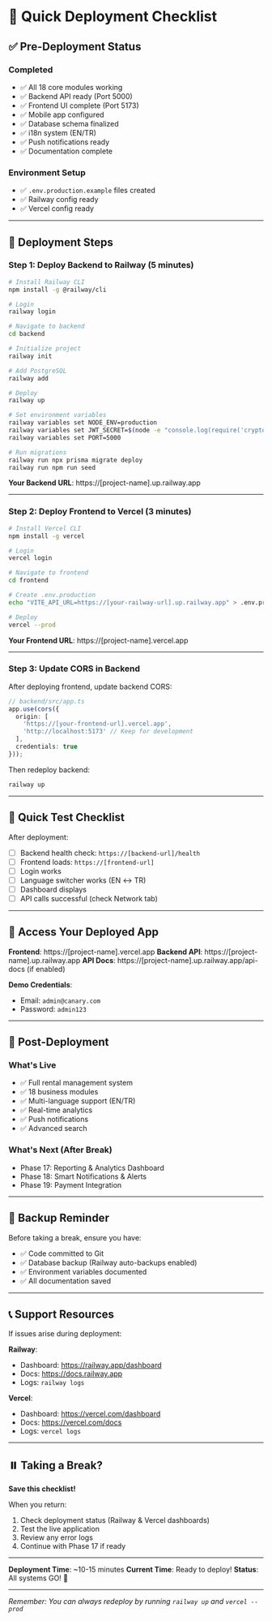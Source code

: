 # 🚀 Quick Deployment Checklist

## ✅ Pre-Deployment Status

### Completed
- ✅ All 18 core modules working
- ✅ Backend API ready (Port 5000)
- ✅ Frontend UI complete (Port 5173)
- ✅ Mobile app configured
- ✅ Database schema finalized
- ✅ i18n system (EN/TR)
- ✅ Push notifications ready
- ✅ Documentation complete

### Environment Setup
- ✅ `.env.production.example` files created
- ✅ Railway config ready
- ✅ Vercel config ready

---

## 🎯 Deployment Steps

### Step 1: Deploy Backend to Railway (5 minutes)

```bash
# Install Railway CLI
npm install -g @railway/cli

# Login
railway login

# Navigate to backend
cd backend

# Initialize project
railway init

# Add PostgreSQL
railway add

# Deploy
railway up

# Set environment variables
railway variables set NODE_ENV=production
railway variables set JWT_SECRET=$(node -e "console.log(require('crypto').randomBytes(32).toString('base64'))")
railway variables set PORT=5000

# Run migrations
railway run npx prisma migrate deploy
railway run npm run seed
```

**Your Backend URL**: https://[project-name].up.railway.app

---

### Step 2: Deploy Frontend to Vercel (3 minutes)

```bash
# Install Vercel CLI
npm install -g vercel

# Login
vercel login

# Navigate to frontend
cd frontend

# Create .env.production
echo "VITE_API_URL=https://[your-railway-url].up.railway.app" > .env.production

# Deploy
vercel --prod
```

**Your Frontend URL**: https://[project-name].vercel.app

---

### Step 3: Update CORS in Backend

After deploying frontend, update backend CORS:

```typescript
// backend/src/app.ts
app.use(cors({
  origin: [
    'https://[your-frontend-url].vercel.app',
    'http://localhost:5173' // Keep for development
  ],
  credentials: true
}));
```

Then redeploy backend:
```bash
railway up
```

---

## 🧪 Quick Test Checklist

After deployment:

- [ ] Backend health check: `https://[backend-url]/health`
- [ ] Frontend loads: `https://[frontend-url]`
- [ ] Login works
- [ ] Language switcher works (EN ↔ TR)
- [ ] Dashboard displays
- [ ] API calls successful (check Network tab)

---

## 📝 Access Your Deployed App

**Frontend**: https://[project-name].vercel.app
**Backend API**: https://[project-name].up.railway.app
**API Docs**: https://[project-name].up.railway.app/api-docs (if enabled)

**Demo Credentials**:
- Email: `admin@canary.com`
- Password: `admin123`

---

## 🎉 Post-Deployment

### What's Live
- ✅ Full rental management system
- ✅ 18 business modules
- ✅ Multi-language support (EN/TR)
- ✅ Real-time analytics
- ✅ Push notifications
- ✅ Advanced search

### What's Next (After Break)
- Phase 17: Reporting & Analytics Dashboard
- Phase 18: Smart Notifications & Alerts
- Phase 19: Payment Integration

---

## 💾 Backup Reminder

Before taking a break, ensure you have:
- ✅ Code committed to Git
- ✅ Database backup (Railway auto-backups enabled)
- ✅ Environment variables documented
- ✅ All documentation saved

---

## 📞 Support Resources

If issues arise during deployment:

**Railway**:
- Dashboard: https://railway.app/dashboard
- Docs: https://docs.railway.app
- Logs: `railway logs`

**Vercel**:
- Dashboard: https://vercel.com/dashboard
- Docs: https://vercel.com/docs
- Logs: `vercel logs`

---

## ⏸️ Taking a Break?

**Save this checklist!**

When you return:
1. Check deployment status (Railway & Vercel dashboards)
2. Test the live application
3. Review any error logs
4. Continue with Phase 17 if ready

---

**Deployment Time**: ~10-15 minutes
**Current Time**: Ready to deploy!
**Status**: All systems GO! 🚀

---

*Remember: You can always redeploy by running `railway up` and `vercel --prod`*
